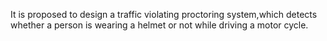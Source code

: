 It is proposed to design a traffic violating proctoring system,which detects whether a person is wearing a helmet or not while driving a motor cycle.

